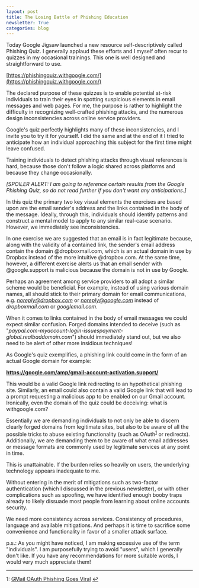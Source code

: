 ```yaml
---
layout: post
title: The Losing Battle of Phishing Education
newsletter: True
categories: blog
---
```

Today Google Jigsaw launched a new resource self-descriptively called Phishing Quiz. I generally applaud these efforts and I myself often recur to quizzes in my occasional trainings. This one is well designed and straightforward to use.

[https://phishingquiz.withgoogle.com/](https://phishingquiz.withgoogle.com/)

The declared purpose of these quizzes is to enable potential at-risk individuals to train their eyes in spotting suspicious elements in email messages and web pages. For me, the purpose is rather to highlight the difficulty in recognizing well-crafted phishing attacks, and the numerous design inconsistencies across online service providers.

Google's quiz perfectly highlights many of these inconsistencies, and I invite you to try it for yourself. I did the same and at the end of it I tried to anticipate how an individual approaching this subject for the first time might leave confused.

Training individuals to detect phishing attacks through visual references is hard, because those don't follow a logic shared across platforms and because they change occasionally.

*[SPOILER ALERT: I am going to reference certain results from the Google Phishing Quiz, so do not read further if you don't want any anticipations.]*

In this quiz the primary two key visual elements the exercises are based upon are the email sender's address and the links contained in the body of the message. Ideally, through this, individuals should identify patterns and construct a mental model to apply to any similar real-case scenario. However, we immediately see inconsistencies.

In one exercise we are suggested that an email is in fact legitimate because, along with the validity of a contained link, the sender's email address contain the domain @dropboxmail.com, which is an actual domain in use by Dropbox instead of the more intuitive @dropbox.com. At the same time, however, a different exercise alerts us that an email sender with @google.support is malicious because the domain is not in use by Google.

Perhaps an agreement among service providers to all adopt a similar scheme would be beneficial. For example, instead of using various domain names, all should stick to their primary domain for email communications, e.g. *noreply@dropbox.com* or *noreply@google.com* instead of *dropboxmail.com* or *googlemail.com*.

When it comes to links contained in the body of email messages we could expect similar confusion. Forged domains intended to deceive (such as "*paypal.com-myaccount-login-issuespayment-global.realbaddomain.com*") should immediately stand out, but we also need to be alert of other more insidious techniques!

As Google's quiz exemplifies, a phishing link could come in the form of an actual Google domain for example:

**https://google.com/amp/gmail-account-activation.support/**

This would be a valid Google link redirecting to an hypothetical phishing site. Similarly, an email could also contain a valid Google link that will lead to a prompt requesting a malicious app to be enabled on our Gmail account. Ironically, even the domain of the quiz could be deceiving: what is withgoogle.com?

Essentially we are demanding individuals to not only be able to discern clearly forged domains from legitimate sites, but also to be aware of all the possible tricks to abuse existing functionality (such as OAuth<sup id="a1">[1](#f1)</sup> or redirects). Additionally, we are demanding them to be aware of what email addresses or message formats are commonly used by legitimate services at any point in time.

This is unattainable. If the burden relies so heavily on users, the underlying technology appears inadequate to me.

Without entering in the merit of mitigations such as two-factor authentication (which I discussed in the previous newsletter), or with other complications such as spoofing, we have identified enough booby traps already to likely dissuade most people from learning about online accounts security.

We need more consistency across services. Consistency of procedures, language and available mitigations. And perhaps it is time to sacrifice some convenience and functionality in favor of a smaller attack surface.

p.s.: As you might have noticed, I am making excessive use of the term "individuals". I am purposefully trying to avoid "users", which I generally don't like. If you have any recommendations for more suitable words, I would very much appreciate them!

---

<span id="f1"></span>1: [GMail OAuth Phishing Goes Viral](https://duo.com/blog/gmail-oauth-phishing-goes-viral) [↩](#a1)
